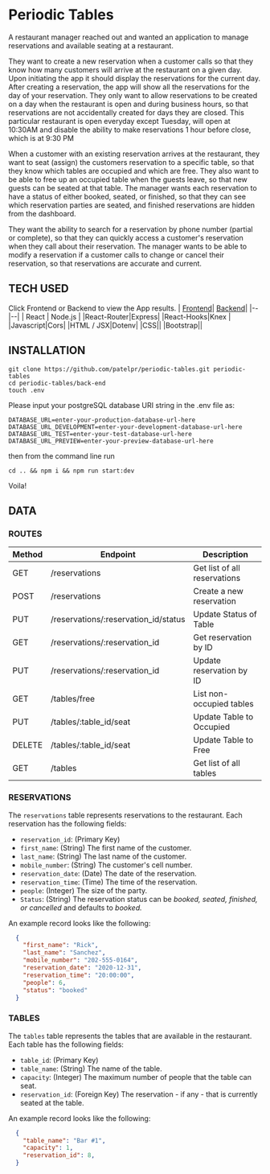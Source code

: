 # Periodic Tables

A restaurant manager reached out and wanted an application to manage reservations and available seating at a restaurant.  

They want to create a new reservation when a customer calls so that they know how many customers will arrive at the restaurant on a given day. Upon initiating the app it should display the reservations for the current day.
After creating a reservation, the app will show all the reservations for the day of your reservation. They only want to allow reservations to be created on a day when the restaurant is open and during business hours, so that reservations are not  accidentally created for days they are closed. This particular restaurant is open everyday except Tuesday, will open at 10:30AM and disable the ability to make reservations 1 hour before close, which is at 9:30 PM

When a customer with an existing reservation arrives at the restaurant, they want to seat (assign) the customers reservation to a specific table, so that they know which tables are occupied and  which are free. They also want to be able to free up an occupied table when the guests leave, so that  new guests can be seated at that table. The manager wants each reservation to have a status of either booked, seated, or finished, so that they  can see which reservation parties are seated, and finished reservations are hidden from the dashboard.

They want the ability to search for a reservation by phone number (partial or complete), so that they can quickly access a customer's reservation when they call about their reservation. The manager wants to be able to modify a reservation if a customer calls to change or cancel their reservation, so that reservations are accurate and current.

## TECH USED
Click Frontend or Backend to view the App results.
| [Frontend](https://periodic-tables-front.herokuapp.com/)| [Backend](https://periodic-tables-back.herokuapp.com/reservations)|
|--|--|
| React  | Node.js |
|React-Router|Express|
|React-Hooks|Knex |
|Javascript|Cors|
|HTML / JSX|Dotenv|
|CSS||
|Bootstrap||

## INSTALLATION

    git clone https://github.com/patelpr/periodic-tables.git periodic-tables
    cd periodic-tables/back-end
    touch .env
Please input your postgreSQL database URI string in the .env file as:  

    DATABASE_URL=enter-your-production-database-url-here
    DATABASE_URL_DEVELOPMENT=enter-your-development-database-url-here
    DATABASE_URL_TEST=enter-your-test-database-url-here
    DATABASE_URL_PREVIEW=enter-your-preview-database-url-here

then from the command line run

    cd .. && npm i && npm run start:dev
Voila!

## DATA
### ROUTES

| Method | Endpoint | Description |
|--|--|--|
|GET|/reservations|Get list of all reservations|
|POST|/reservations|Create a new reservation|
|PUT |/reservations/:reservation_id/status | Update Status of Table |
|GET|/reservations/:reservation_id|Get reservation by ID|
|PUT|/reservations/:reservation_id|Update reservation by ID|
|GET|/tables/free|List non-occupied tables|
|PUT|/tables/:table_id/seat|Update Table to Occupied|
|DELETE|/tables/:table_id/seat|Update Table to Free|
|GET|/tables|Get list of all tables|

### RESERVATIONS

The `reservations` table represents reservations to the restaurant. Each reservation has the following fields:

- `reservation_id`: (Primary Key)
- `first_name`: (String) The first name of the customer.
- `last_name`: (String) The last name of the customer.
- `mobile_number`: (String) The customer's cell number.
- `reservation_date`: (Date) The date of the reservation.
- `reservation_time`: (Time) The time of the reservation.
- `people`: (Integer) The size of the party.
- `Status`: (String) The reservation status can be _booked, seated, finished, or cancelled_ and defaults to _booked._

An example record looks like the following:

```json
  {
    "first_name": "Rick",
    "last_name": "Sanchez",
    "mobile_number": "202-555-0164",
    "reservation_date": "2020-12-31",
    "reservation_time": "20:00:00",
    "people": 6,
    "status": "booked"
  }
```

### TABLES

The `tables` table represents the tables that are available in the restaurant. Each table has the following fields:

- `table_id`: (Primary Key)
- `table_name`: (String) The name of the table.
- `capacity`: (Integer) The maximum number of people that the table can seat.
- `reservation_id`: (Foreign Key) The reservation - if any - that is currently seated at the table.

An example record looks like the following:

```json
  {
    "table_name": "Bar #1",
    "capacity": 1,
    "reservation_id": 8,
  }
```






